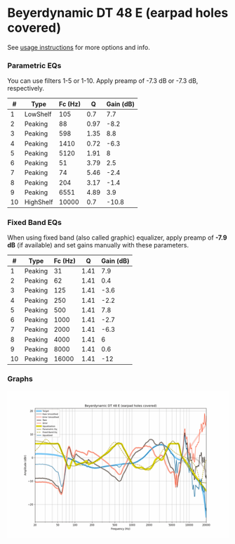 # Beyerdynamic DT 48 E (earpad holes covered)
See [usage instructions](https://github.com/jaakkopasanen/AutoEq#usage) for more options and info.

### Parametric EQs
You can use filters 1-5 or 1-10. Apply preamp of -7.3 dB or -7.3 dB, respectively.

|   # | Type      |   Fc (Hz) |    Q |   Gain (dB) |
|-----|-----------|-----------|------|-------------|
|   1 | LowShelf  |       105 | 0.7  |         7.7 |
|   2 | Peaking   |        88 | 0.97 |        -8.2 |
|   3 | Peaking   |       598 | 1.35 |         8.8 |
|   4 | Peaking   |      1410 | 0.72 |        -6.3 |
|   5 | Peaking   |      5120 | 1.91 |         8   |
|   6 | Peaking   |        51 | 3.79 |         2.5 |
|   7 | Peaking   |        74 | 5.46 |        -2.4 |
|   8 | Peaking   |       204 | 3.17 |        -1.4 |
|   9 | Peaking   |      6551 | 4.89 |         3.9 |
|  10 | HighShelf |     10000 | 0.7  |       -10.8 |

### Fixed Band EQs
When using fixed band (also called graphic) equalizer, apply preamp of **-7.9 dB** (if available) and set gains manually with these parameters.

|   # | Type    |   Fc (Hz) |    Q |   Gain (dB) |
|-----|---------|-----------|------|-------------|
|   1 | Peaking |        31 | 1.41 |         7.9 |
|   2 | Peaking |        62 | 1.41 |         0.4 |
|   3 | Peaking |       125 | 1.41 |        -3.6 |
|   4 | Peaking |       250 | 1.41 |        -2.2 |
|   5 | Peaking |       500 | 1.41 |         7.8 |
|   6 | Peaking |      1000 | 1.41 |        -2.7 |
|   7 | Peaking |      2000 | 1.41 |        -6.3 |
|   8 | Peaking |      4000 | 1.41 |         6   |
|   9 | Peaking |      8000 | 1.41 |         0.6 |
|  10 | Peaking |     16000 | 1.41 |       -12   |

### Graphs
![](./Beyerdynamic%20DT%2048%20E%20(earpad%20holes%20covered).png)
